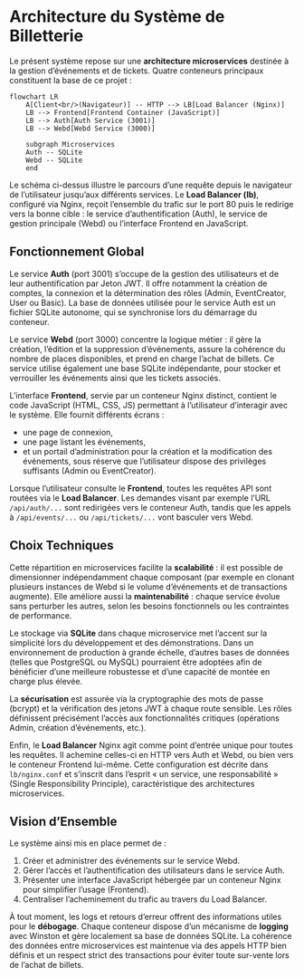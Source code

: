 # Architecture du Système de Billetterie

Le présent système repose sur une **architecture microservices** destinée à la gestion d’événements et de tickets. Quatre conteneurs principaux constituent la base de ce projet :

```mermaid
flowchart LR
    A[Client<br/>(Navigateur)] -- HTTP --> LB[Load Balancer (Nginx)]
    LB --> Frontend[Frontend Container (JavaScript)]
    LB --> Auth[Auth Service (3001)]
    LB --> Webd[Webd Service (3000)]

    subgraph Microservices
    Auth -- SQLite
    Webd -- SQLite
    end
```

Le schéma ci-dessus illustre le parcours d’une requête depuis le navigateur de l’utilisateur jusqu’aux différents services. Le **Load Balancer (lb)**, configuré via Nginx, reçoit l’ensemble du trafic sur le port 80 puis le redirige vers la bonne cible : le service d’authentification (Auth), le service de gestion principale (Webd) ou l’interface Frontend en JavaScript.

## Fonctionnement Global

Le service **Auth** (port 3001) s’occupe de la gestion des utilisateurs et de leur authentification par Jeton JWT. Il offre notamment la création de comptes, la connexion et la détermination des rôles (Admin, EventCreator, User ou Basic). La base de données utilisée pour le service Auth est un fichier SQLite autonome, qui se synchronise lors du démarrage du conteneur.  

Le service **Webd** (port 3000) concentre la logique métier : il gère la création, l’édition et la suppression d’événements, assure la cohérence du nombre de places disponibles, et prend en charge l’achat de billets. Ce service utilise également une base SQLite indépendante, pour stocker et verrouiller les événements ainsi que les tickets associés.

L’interface **Frontend**, servie par un conteneur Nginx distinct, contient le code JavaScript (HTML, CSS, JS) permettant à l’utilisateur d’interagir avec le système. Elle fournit différents écrans :  
- une page de connexion,  
- une page listant les événements,  
- et un portail d’administration pour la création et la modification des événements, sous réserve que l’utilisateur dispose des privilèges suffisants (Admin ou EventCreator).

Lorsque l’utilisateur consulte le **Frontend**, toutes les requêtes API sont routées via le **Load Balancer**. Les demandes visant par exemple l’URL `/api/auth/...` sont redirigées vers le conteneur Auth, tandis que les appels à `/api/events/...` ou `/api/tickets/...` vont basculer vers Webd. 

## Choix Techniques

Cette répartition en microservices facilite la **scalabilité** : il est possible de dimensionner indépendamment chaque composant (par exemple en clonant plusieurs instances de Webd si le volume d’événements et de transactions augmente). Elle améliore aussi la **maintenabilité** : chaque service évolue sans perturber les autres, selon les besoins fonctionnels ou les contraintes de performance.  

Le stockage via **SQLite** dans chaque microservice met l’accent sur la simplicité lors du développement et des démonstrations. Dans un environnement de production à grande échelle, d’autres bases de données (telles que PostgreSQL ou MySQL) pourraient être adoptées afin de bénéficier d’une meilleure robustesse et d’une capacité de montée en charge plus élevée.  

La **sécurisation** est assurée via la cryptographie des mots de passe (bcrypt) et la vérification des jetons JWT à chaque route sensible. Les rôles définissent précisément l’accès aux fonctionnalités critiques (opérations Admin, création d’événements, etc.).  

Enfin, le **Load Balancer** Nginx agit comme point d’entrée unique pour toutes les requêtes. Il achemine celles-ci en HTTP vers Auth et Webd, ou bien vers le conteneur Frontend lui-même. Cette configuration est décrite dans `lb/nginx.conf` et s’inscrit dans l’esprit « un service, une responsabilité » (Single Responsibility Principle), caractéristique des architectures microservices.

## Vision d’Ensemble

Le système ainsi mis en place permet de :  
1. Créer et administrer des événements sur le service Webd.  
2. Gérer l’accès et l’authentification des utilisateurs dans le service Auth.  
3. Présenter une interface JavaScript hébergée par un conteneur Nginx pour simplifier l’usage (Frontend).  
4. Centraliser l’acheminement du trafic au travers du Load Balancer.  

À tout moment, les logs et retours d’erreur offrent des informations utiles pour le **débogage**. Chaque conteneur dispose d’un mécanisme de **logging** avec Winston et gère localement sa base de données SQLite. La cohérence des données entre microservices est maintenue via des appels HTTP bien définis et un respect strict des transactions pour éviter toute sur-vente lors de l’achat de billets.